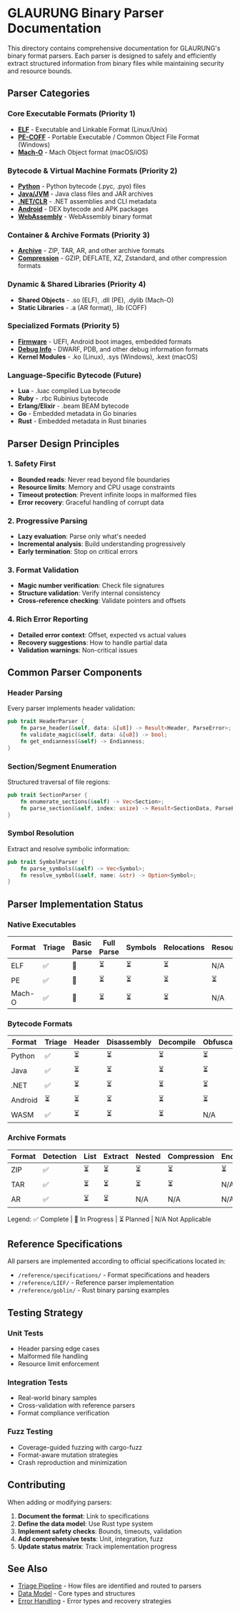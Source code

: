 # GLAURUNG Binary Parser Documentation

This directory contains comprehensive documentation for GLAURUNG's binary format parsers. Each parser is designed to safely and efficiently extract structured information from binary files while maintaining security and resource bounds.

## Parser Categories

### Core Executable Formats (Priority 1)
- **[ELF](./elf/)** - Executable and Linkable Format (Linux/Unix)
- **[PE-COFF](./pe-coff/)** - Portable Executable / Common Object File Format (Windows)
- **[Mach-O](./macho/)** - Mach Object format (macOS/iOS)

### Bytecode & Virtual Machine Formats (Priority 2)
- **[Python](./python/)** - Python bytecode (.pyc, .pyo) files
- **[Java/JVM](./java/)** - Java class files and JAR archives
- **[.NET/CLR](./dotnet/)** - .NET assemblies and CLI metadata
- **[Android](./android/)** - DEX bytecode and APK packages
- **[WebAssembly](./wasm/)** - WebAssembly binary format

### Container & Archive Formats (Priority 3)
- **[Archive](./archive/)** - ZIP, TAR, AR, and other archive formats
- **[Compression](./compression/)** - GZIP, DEFLATE, XZ, Zstandard, and other compression formats

### Dynamic & Shared Libraries (Priority 4)
- **Shared Objects** - .so (ELF), .dll (PE), .dylib (Mach-O)
- **Static Libraries** - .a (AR format), .lib (COFF)

### Specialized Formats (Priority 5)
- **[Firmware](./firmware/)** - UEFI, Android boot images, embedded formats
- **[Debug Info](./debug-info/)** - DWARF, PDB, and other debug information formats
- **Kernel Modules** - .ko (Linux), .sys (Windows), .kext (macOS)

### Language-Specific Bytecode (Future)
- **Lua** - .luac compiled Lua bytecode
- **Ruby** - .rbc Rubinius bytecode
- **Erlang/Elixir** - .beam BEAM bytecode
- **Go** - Embedded metadata in Go binaries
- **Rust** - Embedded metadata in Rust binaries

## Parser Design Principles

### 1. Safety First
- **Bounded reads**: Never read beyond file boundaries
- **Resource limits**: Memory and CPU usage constraints
- **Timeout protection**: Prevent infinite loops in malformed files
- **Error recovery**: Graceful handling of corrupt data

### 2. Progressive Parsing
- **Lazy evaluation**: Parse only what's needed
- **Incremental analysis**: Build understanding progressively
- **Early termination**: Stop on critical errors

### 3. Format Validation
- **Magic number verification**: Check file signatures
- **Structure validation**: Verify internal consistency
- **Cross-reference checking**: Validate pointers and offsets

### 4. Rich Error Reporting
- **Detailed error context**: Offset, expected vs actual values
- **Recovery suggestions**: How to handle partial data
- **Validation warnings**: Non-critical issues

## Common Parser Components

### Header Parsing
Every parser implements header validation:
```rust
pub trait HeaderParser {
    fn parse_header(&self, data: &[u8]) -> Result<Header, ParseError>;
    fn validate_magic(&self, data: &[u8]) -> bool;
    fn get_endianness(&self) -> Endianness;
}
```

### Section/Segment Enumeration
Structured traversal of file regions:
```rust
pub trait SectionParser {
    fn enumerate_sections(&self) -> Vec<Section>;
    fn parse_section(&self, index: usize) -> Result<SectionData, ParseError>;
}
```

### Symbol Resolution
Extract and resolve symbolic information:
```rust
pub trait SymbolParser {
    fn parse_symbols(&self) -> Vec<Symbol>;
    fn resolve_symbol(&self, name: &str) -> Option<Symbol>;
}
```

## Parser Implementation Status

### Native Executables
| Format | Triage | Basic Parse | Full Parse | Symbols | Relocations | Resources |
|--------|--------|-------------|------------|---------|-------------|-----------|
| ELF    | ✅     | 🚧         | ⏳         | ⏳      | ⏳          | N/A       |
| PE     | ✅     | 🚧         | ⏳         | ⏳      | ⏳          | ⏳        |
| Mach-O | ✅     | 🚧         | ⏳         | ⏳      | ⏳          | N/A       |

### Bytecode Formats
| Format  | Triage | Header | Disassembly | Decompile | Obfuscation | Metadata |
|---------|--------|--------|-------------|-----------|-------------|----------|
| Python  | ✅     | ⏳     | ⏳         | ⏳        | ⏳          | ⏳       |
| Java    | ✅     | ⏳     | ⏳         | ⏳        | ⏳          | ⏳       |
| .NET    | ✅     | ⏳     | ⏳         | ⏳        | ⏳          | ⏳       |
| Android | ⏳     | ⏳     | ⏳         | ⏳        | ⏳          | ⏳       |
| WASM    | ✅     | ⏳     | ⏳         | ⏳        | N/A         | ⏳       |

### Archive Formats
| Format | Detection | List | Extract | Nested | Compression | Encryption |
|--------|-----------|------|---------|--------|-------------|------------|
| ZIP    | ✅       | ⏳   | ⏳      | ⏳     | ⏳          | ⏳        |
| TAR    | ✅       | ⏳   | ⏳      | ⏳     | ⏳          | N/A       |
| AR     | ✅       | ⏳   | ⏳      | N/A    | N/A         | N/A       |

Legend: ✅ Complete | 🚧 In Progress | ⏳ Planned | N/A Not Applicable

## Reference Specifications

All parsers are implemented according to official specifications located in:
- `/reference/specifications/` - Format specifications and headers
- `/reference/LIEF/` - Reference parser implementation
- `/reference/goblin/` - Rust binary parsing examples

## Testing Strategy

### Unit Tests
- Header parsing edge cases
- Malformed file handling
- Resource limit enforcement

### Integration Tests
- Real-world binary samples
- Cross-validation with reference parsers
- Format compliance verification

### Fuzz Testing
- Coverage-guided fuzzing with cargo-fuzz
- Format-aware mutation strategies
- Crash reproduction and minimization

## Contributing

When adding or modifying parsers:

1. **Document the format**: Link to specifications
2. **Define the data model**: Use Rust type system
3. **Implement safety checks**: Bounds, timeouts, validation
4. **Add comprehensive tests**: Unit, integration, fuzz
5. **Update status matrix**: Track implementation progress

## See Also

- [Triage Pipeline](../triage/) - How files are identified and routed to parsers
- [Data Model](../data-model/) - Core types and structures
- [Error Handling](../../src/error.rs) - Error types and recovery strategies